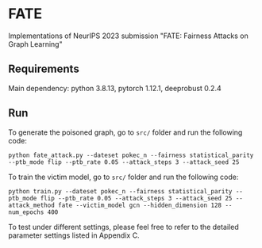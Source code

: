 # FATE
Implementations of NeurIPS 2023 submission "FATE: Fairness Attacks on Graph Learning"

## Requirements
Main dependency: python 3.8.13, pytorch 1.12.1, deeprobust 0.2.4

## Run
To generate the poisoned graph, go to `src/` folder and run the following code:
```
python fate_attack.py --dateset pokec_n --fairness statistical_parity --ptb_mode flip --ptb_rate 0.05 --attack_steps 3 --attack_seed 25 
```

To train the victim model, go to `src/` folder and run the following code:
```
python train.py --dateset pokec_n --fairness statistical_parity --ptb_mode flip --ptb_rate 0.05 --attack_steps 3 --attack_seed 25 --attack_method fate --victim_model gcn --hidden_dimension 128 --num_epochs 400 
```

To test under different settings, please feel free to refer to the detailed parameter settings listed in Appendix C.